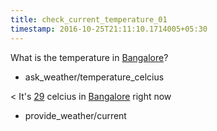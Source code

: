 ```yaml
---
title: check_current_temperature_01
timestamp: 2016-10-25T21:11:10.1714005+05:30
---
```


What is the temperature in [Bangalore](City)?
* ask_weather/temperature_celcius

< It's [29](Temperature) celcius in [Bangalore](City) right now
* provide_weather/current
